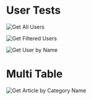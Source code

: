 # User Tests
![Get All Users](https://github.com/user-attachments/assets/20678c25-78fd-4f96-be7d-d3d426ea6668)


![Get Filtered Users](https://github.com/user-attachments/assets/ac5ee145-a518-43fc-8e37-eca1022f730a)


![Get User by Name](https://github.com/user-attachments/assets/32a22c33-a665-4e75-a159-c70d1cab7c72)


# Multi Table

![Get Article by Category Name](https://github.com/user-attachments/assets/9538e1b0-4fee-4abe-bb29-29238b118605)

